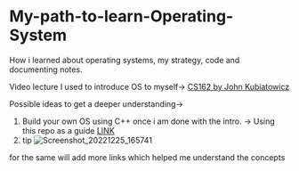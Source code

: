 # My-path-to-learn-Operating-System
How i learned about operating systems, my strategy, code and documenting notes.

Video lecture I used to introduce OS to myself->
<a href="https://www.youtube.com/watch?v=feAOZuID1HM&list=PLggtecHMfYHA7j2rF7nZFgnepu_uPuYws">CS162 by John Kubiatowicz</a>
 
Possible ideas to get a deeper understanding->
 1. Build your own OS using C++ once i am done with the intro.
    -> Using this repo as a guide <a href="https://github.com/SamyPesse/How-to-Make-a-Computer-Operating-System">LINK</a>
 2. tip ![Screenshot_20221225_165741](https://user-images.githubusercontent.com/107757811/209466418-8f35f50a-e001-48de-867d-88c32fe2d743.png)

  for the same will add more links which helped me understand the concepts
